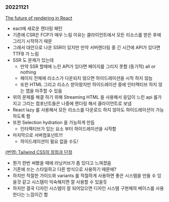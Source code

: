 ### 20221121
[The future of rendering in React](https://prateeksurana.me/blog/future-of-rendering-in-react/)
- eact에 새로운 렌더링 패턴
- 기존에 CSR은 FCP가 매우 느림 이유는 클라이언트에서 모든 리소스를 받은 후에 그리기 시작하기 때문
- 그래서 대안으로 나온 SSR이 있지만 만약 서버렌더링 중 긴 시간에 API가 있다면 TTFB 가 느림
- SSR 도 문제가 있는데
    - 만약 SSR 할때에 느린 API가 있다면 페이지를 그리지 못함 (동기적) all or nothing
    - 페이지 전체에 리소스가 다운되지 않으면 하이드레이션을 시작 하지 않늠
    - 또한 HTML 그리고 리소스 받아왔지만 하이드레이션 중에 인터렉티브 하지 않는 앱을 마주할 수 있음
- 위의 문제를 해결 하기 위해 Streaming HTML 을 사용해서 응답이 느린 api 를가지고 그리는 컴포넌트들은 나중에 렌더링 해서 클라이언트로 보냄
- React lazy 를 사용해서 모든 리소스를 다운로드 하지 않아도 하이드레이션이 가능 하도록 함
- 또한 Selection hydration 을 가능하게 만듬
    - 인터렉티브가 있는 요소 부터 하이드레이션을 시작함
- 마지막으로 서버컴포넌트!!!
    - 하이드레이션이 필요 없을 수도!

[(번역) Tailwind CSS의 장점과 단점](https://ykss.netlify.app/translation/the_pros_and_cons_of_tailwindcss/?utm_source=substack&utm_medium=email)
- 뭔가 한번 써봤을 때에 러닝커브가 좀 있다고 느껴졌음
- 기존에 쓰는 스타일하고 다른 방식으로 사용하기 때문에?
- 하지만 적절한 가이드와 variants 를 적절하게 사용하면 좋은 시스템을 만들 수 있을것 같고 시스템이 익숙해지면 잘 사용할 수 있을듯
- 하지만 결국 디자인 시스템이 잘 되어있으면 디자인 시스템 구현체의 베이스를 사용한다는 느낌이긴 함